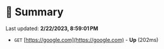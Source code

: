 # 📖 Summary
Last updated: **2/22/2023, 8:59:01 PM**

- `GET` [https://google.com](https://google.com) - **Up** (202ms)
